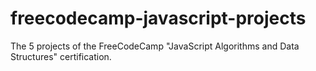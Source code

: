 # freecodecamp-javascript-projects
The 5 projects of the FreeCodeCamp "JavaScript Algorithms and Data Structures" certification.
